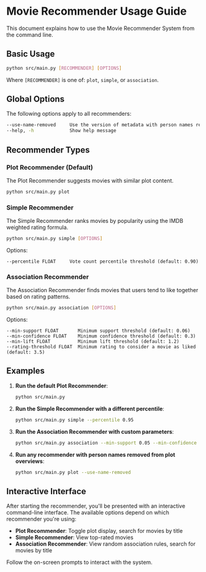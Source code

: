 # Movie Recommender Usage Guide

This document explains how to use the Movie Recommender System from the command line.

## Basic Usage

```bash
python src/main.py [RECOMMENDER] [OPTIONS]
```

Where `[RECOMMENDER]` is one of: `plot`, `simple`, or `association`.

## Global Options

The following options apply to all recommenders:

```bash
--use-name-removed     Use the version of metadata with person names removed from plot overviews
--help, -h             Show help message
```

## Recommender Types

### Plot Recommender (Default)

The Plot Recommender suggests movies with similar plot content.

```bash
python src/main.py plot
```

### Simple Recommender

The Simple Recommender ranks movies by popularity using the IMDB weighted rating formula.

```bash
python src/main.py simple [OPTIONS]
```

Options:
```
--percentile FLOAT     Vote count percentile threshold (default: 0.90)
```

### Association Recommender

The Association Recommender finds movies that users tend to like together based on rating patterns.

```bash
python src/main.py association [OPTIONS]
```

Options:
```
--min-support FLOAT       Minimum support threshold (default: 0.06)
--min-confidence FLOAT    Minimum confidence threshold (default: 0.3)
--min-lift FLOAT          Minimum lift threshold (default: 1.2)
--rating-threshold FLOAT  Minimum rating to consider a movie as liked (default: 3.5)
```

## Examples

1. **Run the default Plot Recommender**:
   ```bash
   python src/main.py
   ```

2. **Run the Simple Recommender with a different percentile**:
   ```bash
   python src/main.py simple --percentile 0.95
   ```

3. **Run the Association Recommender with custom parameters**:
   ```bash
   python src/main.py association --min-support 0.05 --min-confidence 0.4 --rating-threshold 4.0
   ```

4. **Run any recommender with person names removed from plot overviews**:
   ```bash
   python src/main.py plot --use-name-removed
   ```

## Interactive Interface

After starting the recommender, you'll be presented with an interactive command-line interface. The available options depend on which recommender you're using:

- **Plot Recommender**: Toggle plot display, search for movies by title
- **Simple Recommender**: View top-rated movies
- **Association Recommender**: View random association rules, search for movies by title

Follow the on-screen prompts to interact with the system. 